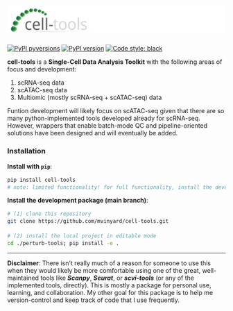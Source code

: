 # ![cell-tools_logo](docs/imgs/cell-tools.logo.svg)

[![PyPI pyversions](https://img.shields.io/pypi/pyversions/cell-tools.svg)](https://pypi.python.org/pypi/cell-tools/)
[![PyPI version](https://badge.fury.io/py/cell-tools.svg)](https://badge.fury.io/py/cell-tools)
[![Code style: black](https://img.shields.io/badge/code%20style-black-000000.svg)](https://github.com/psf/black)

**cell-tools** is a **Single-Cell Data Analysis Toolkit** with the following areas of focus and development:

1. scRNA-seq data
2. scATAC-seq data
3. Multiomic (mostly scRNA-seq + scATAC-seq) data

Funtion development will likely focus on scATAC-seq given that there are so many python-implemented tools developed already for scRNA-seq. However, wrappers that enable batch-mode QC and pipeline-oriented solutions have been designed and will eventually be added.

### Installation
**Install with `pip`**:
```BASH
pip install cell-tools
# note: limited functionality! for full functionality, install the development (main branch) package! 
```

**Install the development package (main branch)**:
```BASH
# (1) clone this repository
git clone https://github.com/mvinyard/cell-tools.git

# (2) install the local project in editable mode
cd ./perturb-tools; pip install -e .
```

---
**Disclaimer**: There isn't really much of a reason for someone to use this when they would likely be more comfortable using one of the great, well-maintained tools like ***Scanpy***, ***Seurat***, or ***scvi-tools*** (or any of the implemented tools, directly). This is mostly a package for personal use, learning, and collaboration. My other goal for this package is to help me version-control and keep track of code that I use frequently. 
